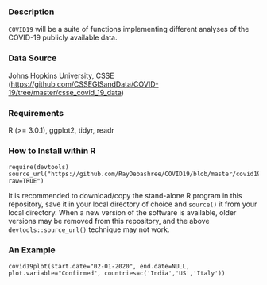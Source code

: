 ### Description
`COVID19` will be a suite of functions implementing different analyses of the COVID-19 publicly available data.

### Data Source
Johns Hopkins University, CSSE (https://github.com/CSSEGISandData/COVID-19/tree/master/csse_covid_19_data)

### Requirements
R (>= 3.0.1), ggplot2, tidyr, readr

### How to Install within R
```{r}
require(devtools)
source_url("https://github.com/RayDebashree/COVID19/blob/master/covid19plot_v1.R?raw=TRUE")
```
It is recommended to download/copy the stand-alone R program in this repository, save it in your local directory of choice and `source()` it from your local directory. When a new version of the software is available, older versions may be removed from this repository, and the above `devtools::source_url()` technique may not work.

### An Example
```{r}
covid19plot(start.date="02-01-2020", end.date=NULL, plot.variable="Confirmed", countries=c('India','US','Italy'))
```
